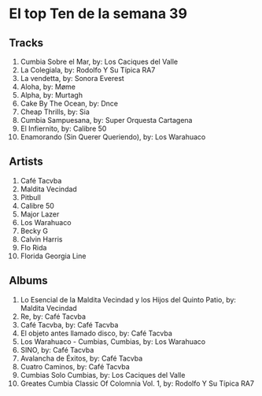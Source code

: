 # El top Ten de la semana 39

## Tracks
1. Cumbia Sobre el Mar, by: Los Caciques del Valle
1. La Colegiala, by: Rodolfo Y Su Típica RA7
1. La vendetta, by: Sonora Everest
1. Aloha, by: Møme
1. Alpha, by: Murtagh
1. Cake By The Ocean, by: Dnce
1. Cheap Thrills, by: Sia
1. Cumbia Sampuesana, by: Super Orquesta Cartagena
1. El Infiernito, by: Calibre 50
1. Enamorando (Sin Querer Queriendo), by: Los Warahuaco

## Artists
1. Café Tacvba
1. Maldita Vecindad
1. Pitbull
1. Calibre 50
1. Major Lazer
1. Los Warahuaco
1. Becky G
1. Calvin Harris
1. Flo Rida
1. Florida Georgia Line

## Albums
1. Lo Esencial de la Maldita Vecindad y los Hijos del Quinto Patio, by: Maldita Vecindad
1. Re, by: Café Tacvba
1. Café Tacvba, by: Café Tacvba
1. El objeto antes llamado disco, by: Café Tacvba
1. Los Warahuaco - Cumbias, Cumbias, by: Los Warahuaco
1. SINO, by: Café Tacvba
1. Avalancha de Éxitos, by: Café Tacvba
1. Cuatro Caminos, by: Café Tacvba
1. Cumbias Solo Cumbias, by: Los Caciques del Valle
1. Greates Cumbia Classic Of Colomnia Vol. 1, by: Rodolfo Y Su Típica RA7
